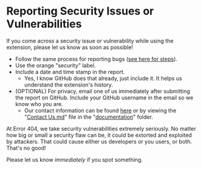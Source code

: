 # Reporting Security Issues or Vulnerabilities
If you come across a security issue or vulnerability while using the extension, please let us know as soon as possible!
- Follow the same process for reporting bugs ([see here for steps](https://github.com/IntrixTheName/Error404/blob/main/documentation/Reporting%20Bugs.md)).
- Use the orange "security" label.
- Include a date and time stamp in the report.
    - Yes, I know GitHub does that already, just include it.  It helps us understand the extension's history.
- (OPTIONAL) For privacy, email one of us immediately after submitting the report on GitHub.  Include your GitHub username in the email so we know who you are.
    - Our contact information can be found [here](https://github.com/IntrixTheName/Error404/blob/main/documentation/Contact%20Us.md) or by viewing the "[Contact Us.md](https://github.com/IntrixTheName/Error404/blob/main/documentation/Contact%20Us.md)" file in the "[documentation](https://github.com/IntrixTheName/Error404/tree/main/documentation)" folder.

At Error 404, we take security vulnerabilities extremely seriously.  No matter how big or small a security flaw can be, it could be extorted and exploited by attackers.  That could cause either us developers or you users, or both.  That's no good!

Please let us know *immediately* if you spot something.
